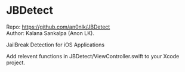 # JBDetect

Repo: https://github.com/an0nlk/JBDetect
<br>Author: Kalana Sankalpa (Anon LK).

JailBreak Detection for iOS Applications

Add relevent functions in JBDetect/ViewController.swift to your Xcode project.
